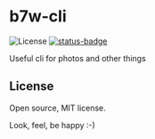 b7w-cli
=======

![License](https://img.shields.io/github/license/b7w/b7w-cli)
[![status-badge](https://woodpecker.b7w.me/api/badges/6/status.svg)](https://woodpecker.b7w.me/repos/6)

Useful cli for photos and other things


## License
Open source, MIT license.


Look, feel, be happy :-)
